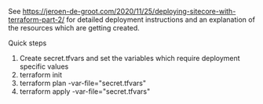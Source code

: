 See https://jeroen-de-groot.com/2020/11/25/deploying-sitecore-with-terraform-part-2/ for detailed deployment instructions and an explanation of the resources which are getting created.

Quick steps
1. Create secret.tfvars and set the variables which require deployment specific values
2. terraform init
3. terraform plan -var-file="secret.tfvars"
4. terraform apply -var-file="secret.tfvars"
